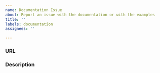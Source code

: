```yaml
---
name: Documentation Issue
about: Report an issue with the documentation or with the examples
title: ''
labels: documentation
assignees: ''

---
```


### URL

### Description
